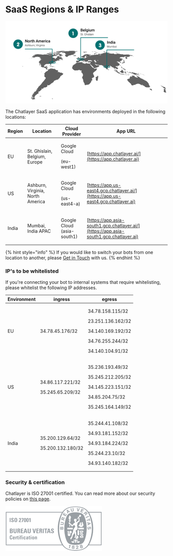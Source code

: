 # SaaS Regions & IP Ranges

![](../.gitbook/assets/worldmap-datacenters-updated.png)

The Chatlayer SaaS application has environments deployed in the following locations:

| Region | Location                                    | Cloud Provider                              | App URL                                                                               |
| ------ | ------------------------------------------- | ------------------------------------------- | ------------------------------------------------------------------------------------- |
| EU     | <p></p><p>St. Ghislain, Belgium, Europe</p> | <p>Google Cloud</p><p>(eu-west1)</p>        | [https://app.chatlayer.ai/](https://app.chatlayer.ai)                                 |
| US     | Ashburn, Virginia, North America            | <p>Google Cloud</p><p>(us-east4-a)</p>      | [https://app.us-east4.gcp.chatlayer.ai/](https://app.us-east4.gcp.chatlayer.ai)       |
| India  | Mumbai, India APAC                          | <p>Google Cloud<br>(asia-south1)</p><p></p> | [https://app.asia-south1.gcp.chatlayer.ai/](https://app.asia-south1.gcp.chatlayer.ai) |

{% hint style="info" %}
If you would like to switch your bots from one location to another, please [Get in Touch](get-in-touch.md) with us.
{% endhint %}

### IP's to be whitelisted <a href="to-be-whitelisted-by-customers" id="to-be-whitelisted-by-customers"></a>

If you're connecting your bot to internal systems that require whitelisting, please whitelist the following IP addresses.

| Environment | ingress                                         | egress                                                                                                                    |
| ----------- | ----------------------------------------------- | ------------------------------------------------------------------------------------------------------------------------- |
| EU          | 34.78.45.176/32                                 | <p>34.78.158.115/32 </p><p>23.251.136.162/32 </p><p>34.140.169.192/32 </p><p>34.76.255.244/32 </p><p>34.140.104.91/32</p> |
| US          | <p>34.86.117.221/32</p><p>35.245.65.209/32</p>  | <p>35.236.193.49/32 </p><p>35.245.212.205/32 </p><p>34.145.223.151/32 </p><p>34.85.204.75/32 </p><p>35.245.164.149/32</p> |
| India       | <p>35.200.129.64/32</p><p>35.200.132.180/32</p> | <p>35.244.41.108/32 </p><p>34.93.181.152/32 </p><p>34.93.184.224/32 </p><p>35.244.23.10/32 </p><p>34.93.140.182/32</p>    |

### Security & certification

Chatlayer is ISO 27001 certified. You can read more about our security policies on [this page](https://chatlayer.ai/security/).

![](<../.gitbook/assets/image (572).png>)
